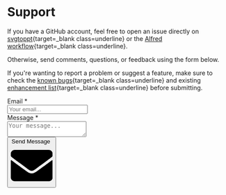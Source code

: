 # Support

If you have a GitHub account, feel free to open an issue directly on [svgtoppt](https://github.com/SVGtoPPT/svgtoppt/issues){target=_blank class=underline} or the [Alfred workflow](https://github.com/SVGtoPPT/svgtoppt-alfred/issues){target=_blank class=underline}.

Otherwise, send comments, questions, or feedback using the form below.

If you're wanting to report a problem or suggest a feature, make sure to check the [known bugs](https://github.com/orgs/SVGtoPPT/projects/2"){target=_blank class=underline}
and existing [enhancement list](https://github.com/orgs/SVGtoPPT/projects/1){target=_blank class=underline} before submitting.
<br>
<form id="contact-form" method="post" action="https://formspree.io/f/xvovjejv">
  <div>
    <label>
      Email *
    </label>
    <div>
      <input name="email" placeholder="Your email..." required></input>
    </div>
  </div>
  <div>
    <label>
      Message *
    </label>
    <div>
      <textarea name="message" placeholder="Your message..." required></textarea>
    </div>
  </div>
  <button type="submit" class="primary button expanded search-button md-button md-button--primary">
    Send Message&nbsp; <span class="twemoji"><svg xmlns="http://www.w3.org/2000/svg" viewBox="0 0 512 512"><path d="M502.3 190.8c3.9-3.1 9.7-.2 9.7 4.7V400c0 26.5-21.5 48-48 48H48c-26.5 0-48-21.5-48-48V195.6c0-5 5.7-7.8 9.7-4.7 22.4 17.4 52.1 39.5 154.1 113.6 21.1 15.4 56.7 47.8 92.2 47.6 35.7.3 72-32.8 92.3-47.6 102-74.1 131.6-96.3 154-113.7zM256 320c23.2.4 56.6-29.2 73.4-41.4 132.7-96.3 142.8-104.7 173.4-128.7 5.8-4.5 9.2-11.5 9.2-18.9v-19c0-26.5-21.5-48-48-48H48C21.5 64 0 85.5 0 112v19c0 7.4 3.4 14.3 9.2 18.9 30.6 23.9 40.7 32.4 173.4 128.7 16.8 12.2 50.2 41.8 73.4 41.4z"/></svg></span>
  </button>
</form>
<br>
